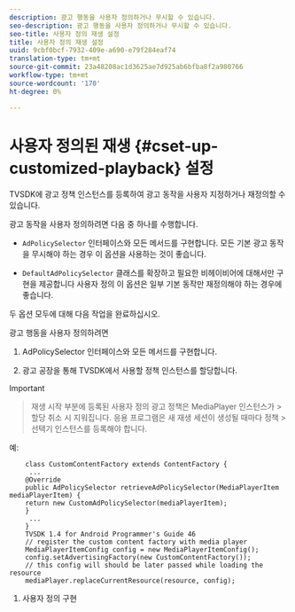 ```yaml
---
description: 광고 행동을 사용자 정의하거나 무시할 수 있습니다.
seo-description: 광고 행동을 사용자 정의하거나 무시할 수 있습니다.
seo-title: 사용자 정의 재생 설정
title: 사용자 정의 재생 설정
uuid: 9cbf0bcf-7932-409e-a690-e79f284eaf74
translation-type: tm+mt
source-git-commit: 23a48208ac1d3625ae7d925ab6bfba8f2a980766
workflow-type: tm+mt
source-wordcount: '170'
ht-degree: 0%

---
```



# 사용자 정의된 재생 {#cset-up-customized-playback} 설정

TVSDK에 광고 정책 인스턴스를 등록하여 광고 동작을 사용자 지정하거나 재정의할 수 있습니다.

광고 동작을 사용자 정의하려면 다음 중 하나를 수행합니다.

* `AdPolicySelector` 인터페이스와 모든 메서드를 구현합니다.
모든 기본 광고 동작을 무시해야 하는 경우 이 옵션을 사용하는 것이 좋습니다.

* `DefaultAdPolicySelector` 클래스를 확장하고 필요한 비헤이비어에 대해서만 구현을 제공합니다
사용자 정의
이 옵션은 일부 기본 동작만 재정의해야 하는 경우에 좋습니다.

두 옵션 모두에 대해 다음 작업을 완료하십시오.

광고 행동을 사용자 정의하려면

1. AdPolicySelector 인터페이스와 모든 메서드를 구현합니다.

1. 광고 공장을 통해 TVSDK에서 사용할 정책 인스턴스를 할당합니다.

>[!IMPORTANT]
>
>>재생 시작 부분에 등록된 사용자 정의 광고 정책은 MediaPlayer 인스턴스가 >할당 취소 시 지워집니다. 응용 프로그램은 새 재생 세션이 생성될 때마다 정책 >선택기 인스턴스를 등록해야 합니다.

예:

```
    class CustomContentFactory extends ContentFactory {
     ...
    @Override
    public AdPolicySelector retrieveAdPolicySelector(MediaPlayerItem mediaPlayerItem) {
    return new CustomAdPolicySelector(mediaPlayerItem);
    }
     ...
    }
    TVSDK 1.4 for Android Programmer's Guide 46
    // register the custom content factory with media player
    MediaPlayerItemConfig config = new MediaPlayerItemConfig();
    config.setAdvertisingFactory(new CustomContentFactory());
    // this config will should be later passed while loading the resource
    mediaPlayer.replaceCurrentResource(resource, config);
```

1. 사용자 정의 구현